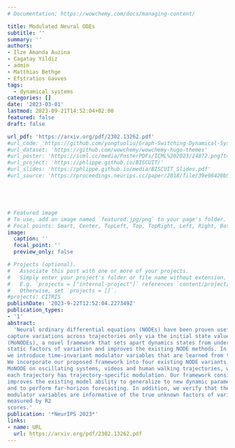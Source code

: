 ```yaml
---
# Documentation: https://wowchemy.com/docs/managing-content/

title: Modulated Neural ODEs
subtitle: ''
summary: ''
authors:
- Ilze Amanda Auzina
- Cagatay Yildiz
- admin
- Matthias Bethge
- Efstratios Gavves
tags: 
  - dynamical systems
categories: []
date: '2023-03-01'
lastmod: 2023-09-21T14:52:04+02:00
featured: false
draft: false

url_pdf: 'https://arxiv.org/pdf/2302.13262.pdf'
#url_code: 'https://github.com/yongtuoliu/Graph-Switching-Dynamical-Systems'
#url_dataset: 'https://github.com/wowchemy/wowchemy-hugo-themes'
#url_poster: 'https://icml.cc/media/PosterPDFs/ICML%202023/24872.png?t=1689664913.4659803'
#url_project: 'https://phlippe.github.io/BISCUIT/'
#url_slides: 'https://phlippe.github.io/media/BISCUIT_Slides.pdf'
#url_source: 'https://proceedings.neurips.cc/paper/2018/file/39e98420b5e98bfbdc8a619bef7b8f61-Paper.pdf'





# Featured image
# To use, add an image named `featured.jpg/png` to your page's folder.
# Focal points: Smart, Center, TopLeft, Top, TopRight, Left, Right, BottomLeft, Bottom, BottomRight.
image:
  caption: ''
  focal_point: ''
  preview_only: false

# Projects (optional).
#   Associate this post with one or more of your projects.
#   Simply enter your project's folder or file name without extension.
#   E.g. `projects = ["internal-project"]` references `content/project/deep-learning/index.md`.
#   Otherwise, set `projects = []`.
#projects: CITRIS
publishDate: '2023-9-22T12:52:04.227349Z'
publication_types:
- '1'
abstract: 
  'Neural ordinary differential equations (NODEs) have been proven useful for learning non-linear dynamics of arbitrary trajectories. However, current NODE methods
capture variations across trajectories only via the initial state value or by autoregressive encoder updates. In this work, we introduce Modulated Neural ODEs
(MoNODEs), a novel framework that sets apart dynamics states from underlying
static factors of variation and improves the existing NODE methods. In particular,
we introduce time-invariant modulator variables that are learned from the data.
We incorporate our proposed framework into four existing NODE variants. We test
MoNODE on oscillating systems, videos and human walking trajectories, where
each trajectory has trajectory-specific modulation. Our framework consistently
improves the existing model ability to generalize to new dynamic parameterizations
and to perform far-horizon forecasting. In addition, we verify that the proposed
modulator variables are informative of the true unknown factors of variation as
measured by R2
scores.'
publication: '*NeurIPS 2023*'
links:
- name: URL
  url: https://arxiv.org/pdf/2302.13262.pdf
---
```

